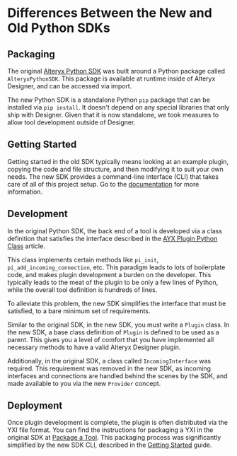 Differences Between the New and Old Python SDKs
===============================================

Packaging
---------

The original [Alteryx Python
SDK](https://help.alteryx.com/current/developer-help/python-engine-sdk)
was built around a Python package called `AlteryxPythonSDK`. This
package is available at runtime inside of Alteryx Designer, and can be
accessed via import.

The new Python SDK is a standalone Python `pip` package that can be
installed via `pip install`. It doesn\'t depend on any special libraries
that only ship with Designer. Given that it is now standalone, we took
measures to allow tool development outside of Designer.

Getting Started
---------------

Getting started in the old SDK typically means looking at an example
plugin, copying the code and file structure, and then modifying it to
suit your own needs. The new SDK provides a command-line interface (CLI)
that takes care of all of this project setup. Go to the [documentation](https://help.alteryx.com/developer-help/ayx-plugin-cli-quickstart) for more information.

Development
-----------

In the original Python SDK, the back end of a tool is developed via a
class definition that satisfies the interface described in the [AYX
Plugin Python
Class](https://help.alteryx.com/current/developer-help/ayxplugin-python-class)
article.

This class implements certain methods like `pi_init`,
`pi_add_incoming_connection`, etc. This paradigm leads to lots of
boilerplate code, and makes plugin development a burden on the
developer. This typically leads to the meat of the plugin to be only a
few lines of Python, while the overall tool definition is hundreds of
lines.

To alleviate this problem, the new SDK simplifies the interface that
must be satisfied, to a bare minimum set of requirements.

Similar to the original SDK, in the new SDK, you must write a
`Plugin` class. In the new SDK, a base class definition of `Plugin` is
defined to be used as a parent. This gives you a level of
comfort that you have implemented all necessary methods to have a valid
Alteryx Designer plugin.

Additionally, in the original SDK, a class called `IncomingInterface`
was required. This requirement was removed in the new SDK, as incoming
interfaces and connections are handled behind the scenes by the SDK, and
made available to you via the new `Provider` concept.

Deployment
----------

Once plugin development is complete, the plugin is often distributed via
the YXI file format. You can find the instructions for packaging a YXI in the
original SDK at [Package a Tool](https://help.alteryx.com/current/developer-help/package-tool).
This packaging process was significantly simplified by the new
SDK CLI, described in the [Getting
Started](https://extensibility.pages.git.alteryx.com/ayx-sdks/getting_started.html)
guide.